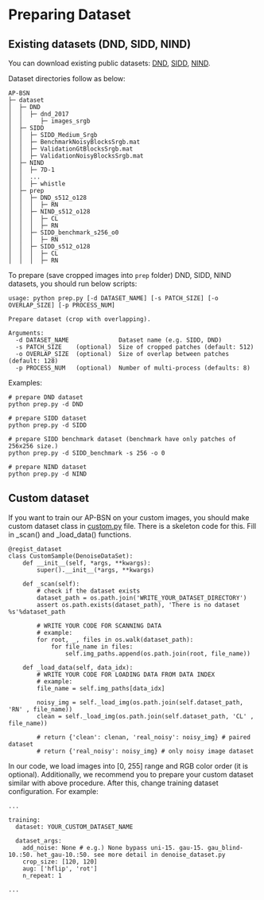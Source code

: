 # Preparing Dataset

## Existing datasets (DND, SIDD, NIND)

You can download existing public datasets: [DND](https://noise.visinf.tu-darmstadt.de/), [SIDD](https://www.eecs.yorku.ca/~kamel/sidd/), [NIND](https://commons.wikimedia.org/wiki/Natural_Image_Noise_Dataset).  

Dataset directories follow as below:

```
AP-BSN
├─ dataset
│  ├─ DND
│  │  ├─ dnd_2017
│  │     ├─ images_srgb
│  ├─ SIDD
│  │  ├─ SIDD_Medium_Srgb
│  │  ├─ BenchmarkNoisyBlocksSrgb.mat
│  │  ├─ ValidationGtBlocksSrgb.mat
│  │  ├─ ValidationNoisyBlocksSrgb.mat
│  ├─ NIND
│  │  ├─ 7D-1
│  │  ...
│  │  ├─ whistle
│  ├─ prep
│  │  ├─ DND_s512_o128
│  │  │  ├─ RN
│  │  ├─ NIND_s512_o128
│  │  │  ├─ CL
│  │  │  ├─ RN
│  │  ├─ SIDD_benchmark_s256_o0
│  │  │  ├─ RN
│  │  ├─ SIDD_s512_o128
│  │  │  ├─ CL
│  │  │  ├─ RN
```

To prepare (save cropped images into `prep` folder) DND, SIDD, NIND datasets, you should run below scripts:  

```
usage: python prep.py [-d DATASET_NAME] [-s PATCH_SIZE] [-o OVERLAP_SIZE] [-p PROCESS_NUM] 

Prepare dataset (crop with overlapping).

Arguments:      
  -d DATASET_NAME              Dataset name (e.g. SIDD, DND)
  -s PATCH_SIZE    (optional)  Size of cropped patches (default: 512)
  -o OVERLAP_SIZE  (optional)  Size of overlap between patches (default: 128)
  -p PROCESS_NUM   (optional)  Number of multi-process (defaults: 8)
```

Examples:
```
# prepare DND dataset
python prep.py -d DND

# prepare SIDD dataset
python prep.py -d SIDD

# prepare SIDD benchmark dataset (benchmark have only patches of 256x256 size.)
python prep.py -d SIDD_benchmark -s 256 -o 0

# prepare NIND dataset
python prep.py -d NIND
```

## Custom dataset

If you want to train our AP-BSN on your custom images, you should make custom dataset class in [custom.py](./custom.py) file. There is a skeleton code for this. Fill in _scan() and _load_data() functions.  

```
@regist_dataset
class CustomSample(DenoiseDataSet):
    def __init__(self, *args, **kwargs):
        super().__init__(*args, **kwargs)

    def _scan(self):
        # check if the dataset exists
        dataset_path = os.path.join('WRITE_YOUR_DATASET_DIRECTORY')
        assert os.path.exists(dataset_path), 'There is no dataset %s'%dataset_path

        # WRITE YOUR CODE FOR SCANNING DATA
        # example:
        for root, _, files in os.walk(dataset_path):
            for file_name in files:
                self.img_paths.append(os.path.join(root, file_name))

    def _load_data(self, data_idx):
        # WRITE YOUR CODE FOR LOADING DATA FROM DATA INDEX
        # example:
        file_name = self.img_paths[data_idx]

        noisy_img = self._load_img(os.path.join(self.dataset_path, 'RN' , file_name))
        clean = self._load_img(os.path.join(self.dataset_path, 'CL' , file_name))

        # return {'clean': clenan, 'real_noisy': noisy_img} # paired dataset
        # return {'real_noisy': noisy_img} # only noisy image dataset
```
In our code, we load images into [0, 255] range and RGB color order (it is optional). Additionally, we recommend you to prepare your custom dataset similar with above procedure. After this, change training dataset configuration. For example:

```
...

training:
  dataset: YOUR_CUSTOM_DATASET_NAME

  dataset_args:
    add_noise: None # e.g.) None bypass uni-15. gau-15. gau_blind-10.:50. het_gau-10.:50. see more detail in denoise_dataset.py
    crop_size: [120, 120]
    aug: ['hflip', 'rot']
    n_repeat: 1

...
```



